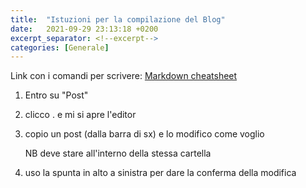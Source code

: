 ```yaml
---
title:  "Istuzioni per la compilazione del Blog"
date:   2021-09-29 23:13:18 +0200
excerpt_separator: <!--excerpt-->
categories: [Generale]
---
```


<!--excerpt-->

Link con i comandi per scrivere:
[Markdown cheatsheet](https://www.markdownguide.org/cheat-sheet/)





1. Entro su "Post"

2. clicco . e mi si apre l'editor

3. copio un post (dalla barra di sx) e lo modifico come voglio

    NB deve stare all'interno della stessa cartella

4. uso la spunta in alto a sinistra per dare la conferma della modifica
